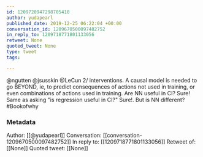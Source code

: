 ```yaml
---
id: 1209720947298705410
author: yudapearl
published_date: 2019-12-25 06:22:04 +00:00
conversation_id: 1209670500097482752
in_reply_to: 1209718771801133056
retweet: None
quoted_tweet: None
type: tweet
tags:

---
```


@ngutten @jsusskin @LeCun 2/ interventions. A causal model is needed to go BEYOND, ie, to predict consequences of actions not used in training, or even combinations of actions used in training.
Are NN useful in CI? Sure! Same as asking "is regression useful in CI?" Sure!. But is NN different? #Bookofwhy

### Metadata

Author: [[@yudapearl]]
Conversation: [[conversation-1209670500097482752]]
In reply to: [[1209718771801133056]]
Retweet of: [[None]]
Quoted tweet: [[None]]
